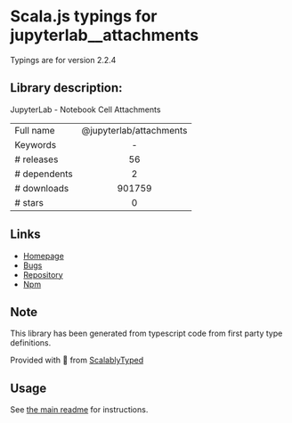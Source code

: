 
# Scala.js typings for jupyterlab__attachments

Typings are for version 2.2.4

## Library description:
JupyterLab - Notebook Cell Attachments

|                    |                 |
| ------------------ | :-------------: |
| Full name          | @jupyterlab/attachments |
| Keywords           | - |
| # releases         | 56 |
| # dependents       | 2 |
| # downloads        | 901759 |
| # stars            | 0 |

## Links
- [Homepage](https://github.com/jupyterlab/jupyterlab)
- [Bugs](https://github.com/jupyterlab/jupyterlab/issues)
- [Repository](https://github.com/jupyterlab/jupyterlab)
- [Npm](https://www.npmjs.com/package/%40jupyterlab%2Fattachments)
    


## Note
This library has been generated from typescript code from first party type definitions.

Provided with :purple_heart: from [ScalablyTyped](https://github.com/oyvindberg/ScalablyTyped)

## Usage
See [the main readme](../../readme.md) for instructions.


